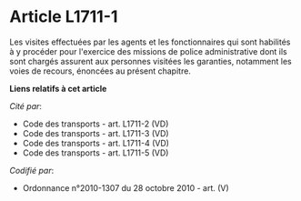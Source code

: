 # Article L1711-1

Les visites effectuées par les agents et les fonctionnaires qui sont habilités à y procéder pour l'exercice des missions de
police administrative dont ils sont chargés assurent aux personnes visitées les garanties, notamment les voies de recours,
énoncées au présent chapitre.

**Liens relatifs à cet article**

_Cité par_:

  - Code des transports - art. L1711-2 (VD)
  - Code des transports - art. L1711-3 (VD)
  - Code des transports - art. L1711-4 (VD)
  - Code des transports - art. L1711-5 (VD)

_Codifié par_:

  - Ordonnance n°2010-1307 du 28 octobre 2010 - art. (V)
